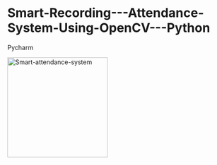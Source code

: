 # Smart-Recording---Attendance-System-Using-OpenCV---Python
Pycharm

<img width="227" alt="Smart-attendance-system" src="https://user-images.githubusercontent.com/106112664/204131971-d214c8c1-b8ac-4325-96cb-f990ae8748e6.png">
